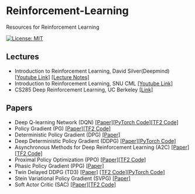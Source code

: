 # Reinforcement-Learning

Resources for Reinforcement Learning

[![License: MIT](https://img.shields.io/badge/License-MIT-yellow.svg)](https://opensource.org/licenses/MIT)

## Lectures
* Introduction to Reinforcement Learning, David Silver(Deepmind) [[Youtube Link]](https://www.youtube.com/playlist?list=PLqYmG7hTraZDM-OYHWgPebj2MfCFzFObQ) [[Lecture Notes]](https://github.com/hongjun7/Reinforcement-Learning/tree/main/resource/lecture-notes/david-silver)
* Introduction to Reinforcement Learning, SNU CML [[Youtube Link]](https://www.youtube.com/playlist?list=PLKs7xpqpX1beJ5-EOFDXTVckBQFFyTxUH)
* CS285 Deep Reinforcement Learning, UC Berkeley [[Link]](http://rail.eecs.berkeley.edu/deeprlcourse/)

## Papers
* Deep Q-learning Network (DQN) [[Paper]](https://github.com/hongjun7/Reinforcement-Learning/blob/main/resource/papers/Deep-Q-Learning.pdf)[[PyTorch Code]](https://github.com/hongjun7/Reinforcement-Learning/blob/main/pytorch/model/DQN.py)[[TF2 Code]](https://github.com/hongjun7/Reinforcement-Learning/blob/main/tf2/model/DQN.py)
* Policy Gradient (PG) [[Paper]](https://https://github.com/hongjun7/Reinforcement-Learning/blob/main/resource/papers/Policy-Gradient-Methods-for-RL_NIPS1999.pdf)[[TF2 Code]](https://github.com/hongjun7/Reinforcement-Learning/blob/main/tf2/model/PG.py)
* Deterministic Policy Gradient (DPG) [[Paper]](https://github.com/hongjun7/Reinforcement-Learning/blob/main/resource/papers/Deterministic-Policy-Gradient.pdf)
* Deep Deterministic Policy Gradient (DDPG) [[Paper]](https://github.com/hongjun7/Reinforcement-Learning/blob/main/resource/papers/Deep-Deterministic-Policy-Gradient.pdf)[[PyTorch Code]](https://github.com/hongjun7/Reinforcement-Learning/blob/main/pytorch/model/DDPG.py)
* Asynchronous Methods for Deep Reinforcement Learning (A2C) [[Paper]](https://github.com/hongjun7/Reinforcement-Learning/blob/main/resource/papers/Asynchronous-Methods-for-Deep-Reinforcement-Learning.pdf)[[TF2 Code]](https://github.com/hongjun7/Reinforcement-Learning/blob/main/tf2/model/A2C.py)
* Proximal Policy Optimization (PPO) [[Paper]](https://github.com/hongjun7/Reinforcement-Learning/blob/main/resource/papers/Proximal-Policy-Optimization.pdf)[[TF2 Code]](https://github.com/hongjun7/Reinforcement-Learning/blob/main/tf2/model/PPO.py)
* Phasic Policy Gradient (PPG) [[Paper]](https://github.com/hongjun7/Reinforcement-Learning/blob/main/resource/papers/Phasic-Policy-Gradient.pdf)
* Twin Delayed DDPG (TD3) [[Paper]](https://github.com/hongjun7/Reinforcement-Learning/blob/main/resource/papers/Twin-Delayed-DDPG.pdf) [[TF2 Code]](https://github.com/hongjun7/Reinforcement-Learning/blob/main/tf2/model/TD3.py)[[PyTorch Code]](https://github.com/hongjun7/Reinforcement-Learning/blob/main/pytorch/model/TD3.py)
* Stein Variational Policy Gradient (SVPG) [[Paper]](https://github.com/hongjun7/Reinforcement-Learning/blob/main/resource/papers/Stein-Variational-Policy-Gradient.pdf)
* Soft Actor Critic (SAC) [[Paper]](https://github.com/hongjun7/Reinforcement-Learning/blob/main/resource/papers/Soft-Actor-Critic.pdf)[[TF2 Code]](https://github.com/hongjun7/Reinforcement-Learning/blob/main/tf2/model/SAC.py)
